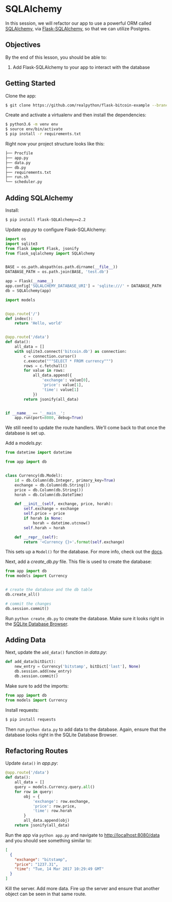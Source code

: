# SQLAlchemy

In this session, we will refactor our app to use a powerful ORM called [SQLAlchemy](https://www.sqlalchemy.org/), via [Flask-SQLAlchemy](http://flask-sqlalchemy.pocoo.org/2.1/), so that we can utilize Postgres.

## Objectives

By the end of this lesson, you should be able to:

1. Add Flask-SQLAlchemy to your app to interact with the database

## Getting Started

Clone the app:

```sh
$ git clone https://github.com/realpython/flask-bitcoin-example --branch v1 --single-branch -b master
```

Create and activate a virtualenv and then install the dependencies:

```sh
$ python3.6 -m venv env
$ source env/bin/activate
$ pip install -r requirements.txt
```

Right now your project structure looks like this:

```sh
├── Procfile
├── app.py
├── data.py
├── db.py
├── requirements.txt
├── run.sh
└── scheduler.py
```

## Adding SQLAlchemy

Install:

```sh
$ pip install Flask-SQLAlchemy==2.2
```

Update *app.py* to configure Flask-SQLAlchemy:

```python
import os
import sqlite3
from flask import Flask, jsonify
from flask_sqlalchemy import SQLAlchemy


BASE = os.path.abspath(os.path.dirname(__file__))
DATABASE_PATH = os.path.join(BASE, 'test.db')

app = Flask(__name__)
app.config['SQLALCHEMY_DATABASE_URI'] = 'sqlite:///' + DATABASE_PATH
db = SQLAlchemy(app)

import models


@app.route('/')
def index():
    return 'Hello, world'


@app.route('/data')
def data():
    all_data = []
    with sqlite3.connect('bitcoin.db') as connection:
        c = connection.cursor()
        c.execute("""SELECT * FROM currency""")
        rows = c.fetchall()
        for value in rows:
            all_data.append({
                'exchange': value[0],
                'price': value[1],
                'time': value[1]
            })
        return jsonify(all_data)


if __name__ == '__main__':
    app.run(port=8080, debug=True)
```

We still need to update the route handlers. We'll come back to that once the database is set up.

Add a *models.py*:

```python
from datetime import datetime

from app import db


class Currency(db.Model):
    id = db.Column(db.Integer, primary_key=True)
    exchange = db.Column(db.String())
    price = db.Column(db.String())
    horah = db.Column(db.DateTime)

    def __init__(self, exchange, price, horah):
        self.exchange = exchange
        self.price = price
        if horah is None:
            horah = datetime.utcnow()
        self.horah = horah

    def __repr__(self):
        return '<Currency {}>'.format(self.exchange)
```

This sets up a `Model()` for the database. For more info, check out the [docs](http://flask-sqlalchemy.pocoo.org/2.1/quickstart/).

Next, add a *create_db.py* file. This file is used to create the database:

```python
from app import db
from models import Currency


# create the database and the db table
db.create_all()

# commit the changes
db.session.commit()
```

Run `python create_db.py` to create the database. Make sure it looks right in the [SQLite Database Browser](http://sqlitebrowser.org/).

## Adding Data

Next, update the `add_data()` function in *data.py*:

```python
def add_data(bitDict):
    new_entry = Currency('bitstamp', bitDict['last'], None)
    db.session.add(new_entry)
    db.session.commit()
```

Make sure to add the imports:

```python
from app import db
from models import Currency
```

Install requests:

```sh
$ pip install requests
```

Then run `python data.py` to add data to the database. Again, ensure that the database looks right in the SQLite Database Browser.

## Refactoring Routes

Update `data()` in *app.py*:

```python
@app.route('/data')
def data():
    all_data = []
    query = models.Currency.query.all()
    for row in query:
        obj = {
            'exchange': row.exchange,
            'price': row.price,
            'time': row.horah
        }
        all_data.append(obj)
    return jsonify(all_data)
```

Run the app via `python app.py` and navigate to [http://localhost:8080/data](http://localhost:8080/data) and you should see something similar to:

```json
[
  {
    "exchange": "bitstamp",
    "price": "1237.31",
    "time": "Tue, 14 Mar 2017 10:29:49 GMT"
  }
]
```

Kill the server. Add more data. Fire up the server and ensure that another object can be seen in that same route.
